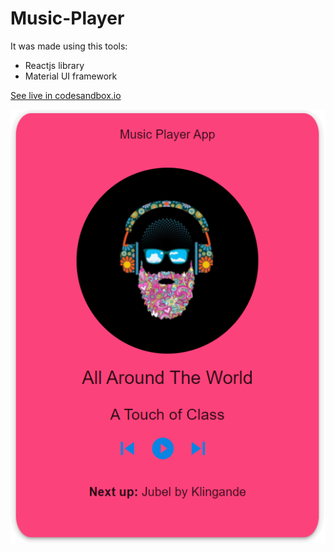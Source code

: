 # Music-Player

It was made using this tools:
* Reactjs library
* Material UI framework

[See live in codesandbox.io](https://codesandbox.io/s/red-feather-xyv5t)

![GitHub Logo](/MusicPlayer.png)
